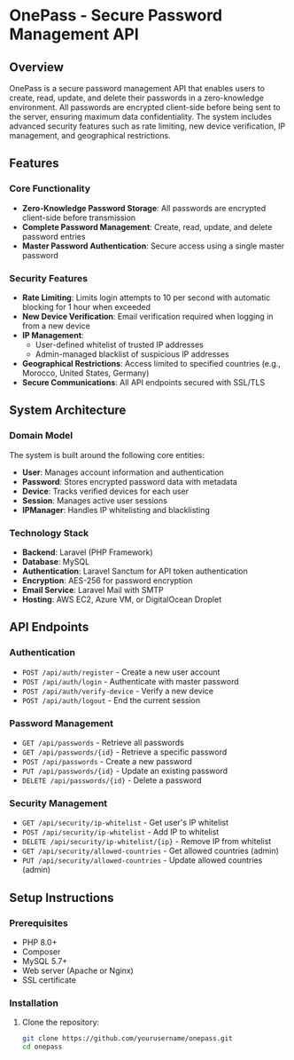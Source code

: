 # OnePass - Secure Password Management API

## Overview

OnePass is a secure password management API that enables users to create, read, update, and delete their passwords in a zero-knowledge environment. All passwords are encrypted client-side before being sent to the server, ensuring maximum data confidentiality. The system includes advanced security features such as rate limiting, new device verification, IP management, and geographical restrictions.

## Features

### Core Functionality

- **Zero-Knowledge Password Storage**: All passwords are encrypted client-side before transmission
- **Complete Password Management**: Create, read, update, and delete password entries
- **Master Password Authentication**: Secure access using a single master password

### Security Features

- **Rate Limiting**: Limits login attempts to 10 per second with automatic blocking for 1 hour when exceeded
- **New Device Verification**: Email verification required when logging in from a new device
- **IP Management**:
  - User-defined whitelist of trusted IP addresses
  - Admin-managed blacklist of suspicious IP addresses
- **Geographical Restrictions**: Access limited to specified countries (e.g., Morocco, United States, Germany)
- **Secure Communications**: All API endpoints secured with SSL/TLS

## System Architecture

### Domain Model

The system is built around the following core entities:

- **User**: Manages account information and authentication
- **Password**: Stores encrypted password data with metadata
- **Device**: Tracks verified devices for each user
- **Session**: Manages active user sessions
- **IPManager**: Handles IP whitelisting and blacklisting

### Technology Stack

- **Backend**: Laravel (PHP Framework)
- **Database**: MySQL
- **Authentication**: Laravel Sanctum for API token authentication
- **Encryption**: AES-256 for password encryption
- **Email Service**: Laravel Mail with SMTP
- **Hosting**: AWS EC2, Azure VM, or DigitalOcean Droplet

## API Endpoints

### Authentication

- `POST /api/auth/register` - Create a new user account
- `POST /api/auth/login` - Authenticate with master password
- `POST /api/auth/verify-device` - Verify a new device
- `POST /api/auth/logout` - End the current session

### Password Management

- `GET /api/passwords` - Retrieve all passwords
- `GET /api/passwords/{id}` - Retrieve a specific password
- `POST /api/passwords` - Create a new password
- `PUT /api/passwords/{id}` - Update an existing password
- `DELETE /api/passwords/{id}` - Delete a password

### Security Management

- `GET /api/security/ip-whitelist` - Get user's IP whitelist
- `POST /api/security/ip-whitelist` - Add IP to whitelist
- `DELETE /api/security/ip-whitelist/{ip}` - Remove IP from whitelist
- `GET /api/security/allowed-countries` - Get allowed countries (admin)
- `PUT /api/security/allowed-countries` - Update allowed countries (admin)

## Setup Instructions

### Prerequisites

- PHP 8.0+
- Composer
- MySQL 5.7+
- Web server (Apache or Nginx)
- SSL certificate

### Installation

1. Clone the repository:

   ```bash
   git clone https://github.com/yourusername/onepass.git
   cd onepass